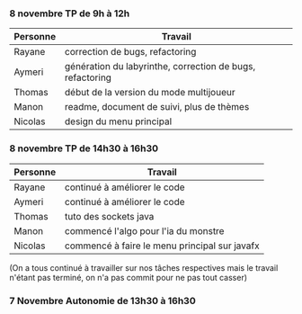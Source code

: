 ### 8 novembre TP de 9h à 12h

|Personne|Travail|
|--------|-------|
|Rayane|correction de bugs, refactoring|
|Aymeri|génération du labyrinthe, correction de bugs, refactoring|
|Thomas|début de la version du mode multijoueur|
|Manon|readme, document de suivi, plus de thèmes|
|Nicolas|design du menu principal|

### 8 novembre TP de 14h30 à 16h30

|Personne|Travail|
|--------|---------------------------------------------------|
|Rayane  |continué à améliorer le code                       |
|Aymeri  |continué à améliorer le code                       |
|Thomas  |tuto des sockets java                              |
|Manon   |commencé l'algo pour l'ia du monstre|
|Nicolas |commencé à faire le menu principal sur javafx|


(On a tous continué à travailler sur nos tâches respectives mais le travail n'étant pas terminé, on n'a pas commit pour ne pas tout casser)

### 7 Novembre Autonomie de 13h30 à 16h30
